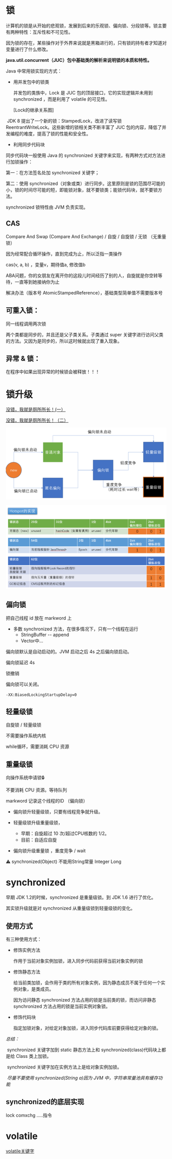 # 锁

计算机的锁是从开始的悲观锁，发展到后来的乐观锁、偏向锁、分段锁等。锁主要有两种特性：互斥性和不可见性。

因为锁的存在，某些操作对于外界来说就是黑箱进行的，只有锁的持有者才知道对变量进行了什么修改。

**java.util.concurrent（JUC）包中基础类的解析来说明锁的本质和特性。**



Java 中常用锁实现的方式：

- 用并发包中的锁类

  并发包的类族中，Lock 是 JUC 包的顶层接口，它的实现逻辑并未用到 synchronized ，而是利用了 volatile 的可见性。

  

  [Lock的继承关系图]

​     JDK 8 提出了一个新的锁：StampedLock，改进了读写锁 ReentrantWriteLock。这些新增的锁相关类不断丰富了 JUC 包的内容，降低了并发编程的难度，提高了锁的性能和安全性。

- 利用同步代码块

同步代码块一般使用 Java 的 synchronized 关键字来实现，有两种方式对方法进行加锁操作：

第一：在方法签名处加 synchronized 关键字；

第二：使用 synchronized（对象或类）进行同步。这里原则是锁的范围尽可能的小，锁的时间尽可能的短，即能锁对象，就不要锁类；能锁代码块，就不要锁方法。

synchronized 锁特性由 JVM 负责实现。

## CAS

Compare And Swap (Compare And Exchange) / 自旋 / 自旋锁 / 无锁 （无重量锁）

因为经常配合循环操作，直到完成为止，所以泛指一类操作

cas(v, a, b) ，变量v，期待值a, 修改值b

ABA问题，你的女朋友在离开你的这段儿时间经历了别的人，自旋就是你空转等待，一直等到她接纳你为止

解决办法（版本号 AtomicStampedReference），基础类型简单值不需要版本号



## **可重入锁**：

同一线程调用两次锁

两个类都是同步的，并且还是父子类关系。子类通过 super 关键字进行访问父类的方法。又因为是同步的，所以这时候就出现了重入现象。

## 异常 & 锁：

在程序中如果出现异常的时候锁会被释放！！！

# 锁升级

[没错，我就是厕所所长！(一）](https://www.jianshu.com/p/b43b7bf5e052)

[没错，我就是厕所所长！（二）](https://www.jianshu.com/p/16c8b3707436)

![锁升级](../../image/Thread/lock_step.png)



![](../../image/THread/markword-64.png)

## 偏向锁

把自己线程 id 放在 markword 上

- 多数 synchronized 方法，在很多情况下，只有一个线程在运行
  - StringBuffer -- append
  - Vector中...

偏向锁默认是自动启动的。JVM 启动之后 4s 之后偏向锁启动。

偏向锁延迟  4s

锁撤销

偏向锁可以关闭。

`-XX:BiasedLockingStartupDelay=0`

## 轻量级锁

自旋锁 / 轻量级锁

不需要操作系统内核

while循环，需要消耗 CPU 资源



## 重量级锁

向操作系统申请锁🔒

不要消耗 CPU  资源。等待队列



markword 记录这个线程的ID （偏向锁）

- 偏向锁升轻量级锁，只要有线程竞争就升级。

- 轻量级锁升级重量级锁，
  - 早期：自旋超过 10 次/超过CPU核数的 1/2。
  - 目前：自适应自旋
- 偏向锁升级重量锁 ，重度竞争 / wait 

:warning: synchronized(Object)  不能用String常量 Integer Long

# synchronized

早期 JDK 1.2的时候，synchronized 是重量级锁。到 JDK 1.6 进行了优化。

其实锁升级就是对 synchronized 从重量级锁到轻量级锁的变化。

## 使用方式

有三种使用方式：

- 修饰实例方法

  作用于当前对象实例加锁，进入同步代码前获得当前对象实例的锁

- 修饰静态方法

  给当前类加锁，会作用于类的所有对象实例，因为静态成员不属于任何一个实例对象，是类成员。

  因为访问静态 synchronized 方法占用的锁是当前类的锁，而访问非静态 synchronized 方法占用的锁是当前实例对象锁。

- 修饰代码块

  指定加锁对象，对给定对象加锁，进入同步代码库前要获得给定对象的锁。

*总结：*

​		synchronized 关键字加到 static 静态方法上和 synchronized(class)代码块上都是给 Class 类上加锁。

​		synchronized 关键字加在实例方法上是给对象实例加锁。

​		*尽量不要使用 synchronized(String a)因为 JVM 中，字符串常量池具有缓存功能*

## synchronized的底层实现

lock comxchg .....指令

# volatile

[volatile关键字](https://github.com/helloGitHubQ/FiveYears/blob/master/docs/base/thread/volatile.md)

